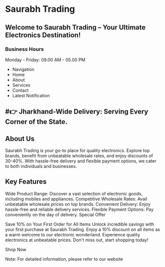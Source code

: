 # Saurabh Trading

## Welcome to Saurabh Trading – Your Ultimate Electronics Destination!


### Business Hours

Monday - Friday: 09.00 AM - 05.00 PM


* Navigation
* Home
* About
* Services
* Contact
* Latest Notification

## #👉 Jharkhand-Wide Delivery: Serving Every Corner of the State.

## About Us

Saurabh Trading is your go-to place for quality electronics. Explore top brands, benefit from unbeatable wholesale rates, and enjoy discounts of 30-40%. With hassle-free delivery and flexible payment options, we cater to both individuals and businesses.

## Key Features

Wide Product Range: Discover a vast selection of electronic goods, including mobiles and appliances.
Competitive Wholesale Rates: Avail unbeatable wholesale prices on top brands.
Convenient Delivery: Enjoy hassle-free and reliable delivery services.
Flexible Payment Options: Pay conveniently on the day of delivery.
Special Offer

Save 10% on Your First Order for All Items
Unlock incredible savings with your first purchase at Saurabh Trading. Enjoy a 10% discount on all items as a warm welcome to our electronic wonderland. Experience quality electronics at unbeatable prices. Don't miss out, start shopping today!


Shop Now

Note: For detailed information, please refer to our website 

